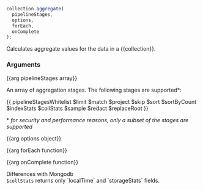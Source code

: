 ``` javascript
collection.aggregate(
  pipelineStages,
  options,
  forEach,
  onComplete
);
```

Calculates aggregate values for the data in a {{collection}}.

### Arguments

{{arg pipelineStages array}}

An array of aggregation stages. The following stages are supported*:

{{ pipelineStagesWhitelist
$limit
$match
$project
$skip
$sort
$sortByCount
$indexStats
$collStats
$sample
$redact
$replaceRoot
}}

\* *for security and performance reasons, only a subset of the stages are supported*

{{arg options object}}

{{arg forEach function}}

{{arg onComplete function}}

<div class="message is-warning">
  <div class="message-header">Differences with Mongodb</div>
  <div class="message-body">
    <code>$collStats</code> returns only `localTime` and `storageStats` fields.
  </div>
</div>
